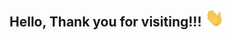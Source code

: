 ## Hello, Thank you for visiting!!! <img src="https://raw.githubusercontent.com/itsKannapi/itsKannapi/master/wave.gif" width="30">
